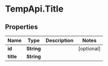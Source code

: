 # TempApi.Title

## Properties

Name | Type | Description | Notes
------------ | ------------- | ------------- | -------------
**id** | **String** |  | [optional] 
**title** | **String** |  | 


